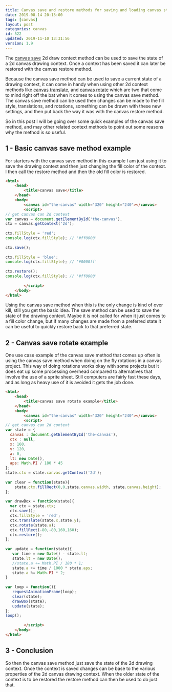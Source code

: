 ```yaml
---
title: Canvas save and restore methods for saving and loading canvas state
date: 2019-08-14 20:13:00
tags: [canvas]
layout: post
categories: canvas
id: 522
updated: 2019-11-10 13:31:56
version: 1.9
---
```


The [canvas save](https://developer.mozilla.org/en-US/docs/Web/API/CanvasRenderingContext2D/save) 2d draw context method can be used to save the state of a 2d canvas drawing context. Once a context has been saved it can later be restored with the canvas restore method. 

Because the canvas save method can be used to save a current state of a drawing context, it can come in handy when using other 2d context methods like [canvas translate](/2019/10/09/canvas-translate/), and [canvas rotate]() which are two that come to mind right off the bat when it comes to using the canvas save method. The canvas save method can be used then changes can be made to the fill style, translations, and rotations, something can be drawn with these new settings, and then put back the way it was with the canvas restore method. 

So in this post I will be going over some quick examples of the canvas save method, and may other related context methods to point out some reasons why the method is so useful.

<!-- more -->

## 1 - Basic canvas save method example

For starters with the canvas save method in this example I am just using it to save the drawing context and then just changing the fill color of the context. I then call the restore method and then the old fill color is restored.

```html
<html>
    <head>
        <title>canvas save</title>
    </head>
    <body>
        <canvas id="the-canvas" width="320" height="240"></canvas>
        <script>
// get canvas can 2d context
var canvas = document.getElementById('the-canvas'),
ctx = canvas.getContext('2d');
 
ctx.fillStyle = 'red';
console.log(ctx.fillStyle); // '#ff0000'
 
ctx.save();
 
ctx.fillStyle = 'blue';
console.log(ctx.fillStyle); // '#0000ff'
 
ctx.restore();
console.log(ctx.fillStyle); // '#ff0000'
 
        </script>
    </body>
</html>
```

Using the canvas save method when this is the only change is kind of over kill, still you get the basic idea. The save method can be used to save the state of the drawing context. Maybe it is not called for when it just comes to a fill color change, but if many changes are made from a preferred state it can be useful to quickly restore back to that preferred state.

## 2 - Canvas save rotate example

One use case example of the canvas save method that comes up often is using the canvas save method when doing on the fly rotations in a canvas project. This way of doing rotations works okay with some projects but it does eat up some processing overhead compared to alternatives that involve the use of a sprite sheet. Still computers are fairly fast these days, and as long as heavy use of it is avoided it gets the job done.

```html
<html>
    <head>
        <title>canvas save rotate example</title>
    </head>
    <body>
        <canvas id="the-canvas" width="320" height="240"></canvas>
        <script>
// get canvas can 2d context
var state = {
  canvas : document.getElementById('the-canvas'),
  ctx : null,
  x: 160,
  y: 120,
  a: 0,
  lt: new Date(),
  aps: Math.PI / 180 * 45
};
state.ctx = state.canvas.getContext('2d');
 
var clear = function(state){
    state.ctx.fillRect(0,0,state.canvas.width, state.canvas.height);
};
 
var drawBox = function(state){
  var ctx = state.ctx;
  ctx.save();
  ctx.fillStyle = 'red';
  ctx.translate(state.x,state.y);
  ctx.rotate(state.a);
  ctx.fillRect(-80,-80,160,160);
  ctx.restore();
};
 
var update = function(state){
   var time = new Date() - state.lt;
   state.lt = new Date();
   //state.a += Math.PI / 180 * 1;
   state.a += time / 1000 * state.aps;
   state.a %= Math.PI * 2;
}
 
var loop = function(){
   requestAnimationFrame(loop);
   clear(state);
   drawBox(state);
   update(state);
};
loop();
 
        </script>
    </body>
</html>
```

## 3 - Conclusion

So then the canvas save method just save the state of the 2d drawing context. Once the context is saved changes can be base to the various properties of the 2d canvas drawing context. When the older state of the context is to be restored the restore method can then be used to do just that.
